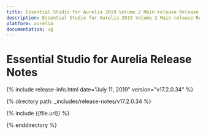 ```yaml
---
title: Essential Studio for Aurelia 2019 Volume 2 Main release Release Notes  
description: Essential Studio for Aurelia 2019 Volume 2 Main release Release Notes  
platform: aurelia
documentation: ug
---
```


# Essential Studio for Aurelia  Release Notes  

{% include release-info.html date="July 11, 2019"  version="v17.2.0.34" %} 


{% directory path: _includes/release-notes/v17.2.0.34 %}

{% include {{file.url}} %}

{% enddirectory %}